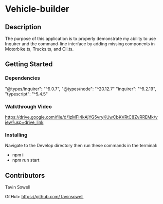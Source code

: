 # Vehicle-builder

## Description
The purpose of this application is to properly demonstrate my ability to use Inquirer and the command-line interface by adding missing components in Motorbike.ts, Trucks.ts, and Cli.ts.
## Getting Started

### Dependencies

   "@types/inquirer": "^9.0.7",
    "@types/node": "^20.12.7"
    "inquirer": "^9.2.19",
    "typescript": "^5.4.5"


### Walkthrough Video
https://drive.google.com/file/d/1zMFi4kAjYG5vryKUwCbKVRtC8ZvRREMk/view?usp=drive_link 

### Installing
Navigate to the Develop directory then run these commands in the terminal:

- npm i
- npm run start

## Contributors
Tavin Sowell

GitHub: https://github.com/Tavinsowell
